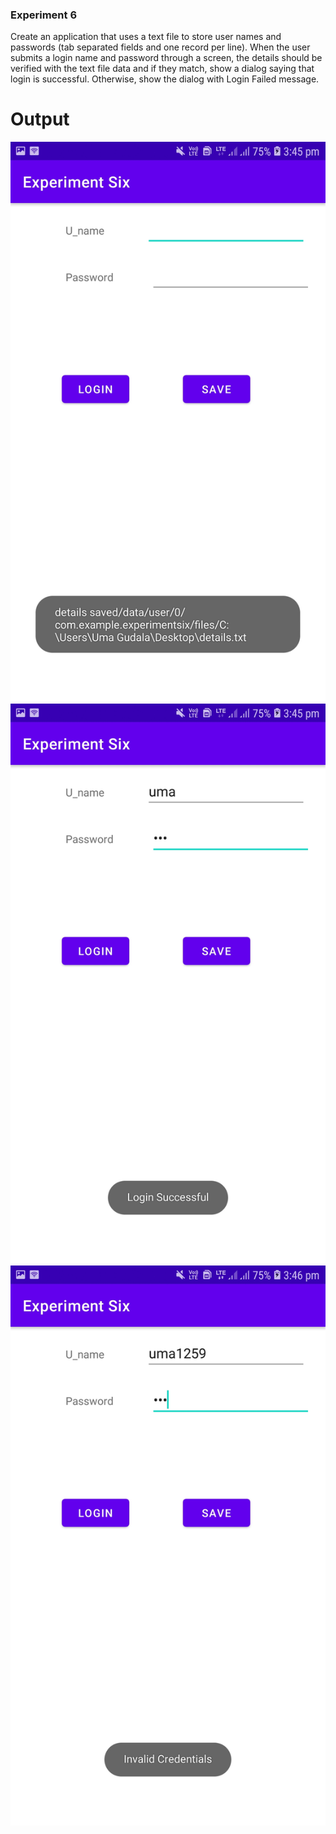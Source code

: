 ### Experiment 6

Create an application that uses a text file to store user names and passwords (tab separated fields and one record per line). When the user submits a login name and password through a screen, the details should be verified with the text file data and if they match, show a dialog saying that login is successful. Otherwise, show the dialog with Login Failed message.

# Output
![output](Output1.jpg)
![output](Output2.jpg)
![output](Output3.jpg)
